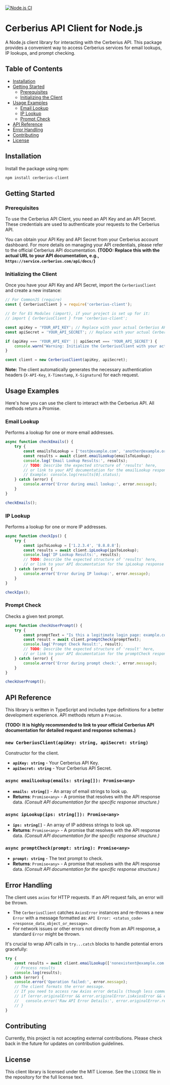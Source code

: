 [![Node.js CI](https://github.com/cerberius-soft/nodejs/actions/workflows/ci.yml/badge.svg)](https://github.com/cerberius-soft/nodejs/actions/workflows/ci.yml)

# Cerberius API Client for Node.js

A Node.js client library for interacting with the Cerberius API. This package provides a convenient way to access Cerberius services for email lookups, IP lookups, and prompt checking.

## Table of Contents

*   [Installation](#installation)
*   [Getting Started](#getting-started)
    *   [Prerequisites](#prerequisites)
    *   [Initializing the Client](#initializing-the-client)
*   [Usage Examples](#usage-examples)
    *   [Email Lookup](#email-lookup)
    *   [IP Lookup](#ip-lookup)
    *   [Prompt Check](#prompt-check)
*   [API Reference](#api-reference)
*   [Error Handling](#error-handling)
*   [Contributing](#contributing)
*   [License](#license)

## Installation

Install the package using npm:

```bash
npm install cerberius-client
```

## Getting Started

### Prerequisites

To use the Cerberius API Client, you need an API Key and an API Secret. These credentials are used to authenticate your requests to the Cerberius API.

You can obtain your API Key and API Secret from your Cerberius account dashboard. For more details on managing your API credentials, please refer to the official Cerberius API documentation.
**(TODO: Replace this with the actual URL to your API documentation, e.g., `https://service.cerberius.com/api/docs/`)**

### Initializing the Client

Once you have your API Key and API Secret, import the `CerberiusClient` and create a new instance:

```javascript
// For CommonJS (require)
const { CerberiusClient } = require('cerberius-client');

// Or for ES Modules (import), if your project is set up for it:
// import { CerberiusClient } from 'cerberius-client';

const apiKey = 'YOUR_API_KEY'; // Replace with your actual Cerberius API Key
const apiSecret = 'YOUR_API_SECRET'; // Replace with your actual Cerberius API Secret

if (apiKey === 'YOUR_API_KEY' || apiSecret === 'YOUR_API_SECRET') {
    console.warn("Warning: Initialize the CerberiusClient with your actual API Key and API Secret for it to function correctly.");
}

const client = new CerberiusClient(apiKey, apiSecret);
```
**Note:** The client automatically generates the necessary authentication headers (`X-API-Key`, `X-Timestamp`, `X-Signature`) for each request.

## Usage Examples

Here's how you can use the client to interact with the Cerberius API. All methods return a Promise.

### Email Lookup

Performs a lookup for one or more email addresses.

```javascript
async function checkEmails() {
    try {
        const emailsToLookup = ['test@example.com', 'another@example.org'];
        const results = await client.emailLookup(emailsToLookup);
        console.log('Email Lookup Results:', results);
        // TODO: Describe the expected structure of 'results' here,
        // or link to your API documentation for the emailLookup response schema.
        // Example: console.log(results[0].status);
    } catch (error) {
        console.error('Error during email lookup:', error.message);
    }
}

checkEmails();
```

### IP Lookup

Performs a lookup for one or more IP addresses.

```javascript
async function checkIps() {
    try {
        const ipsToLookup = ['1.2.3.4', '8.8.8.8'];
        const results = await client.ipLookup(ipsToLookup);
        console.log('IP Lookup Results:', results);
        // TODO: Describe the expected structure of 'results' here,
        // or link to your API documentation for the ipLookup response schema.
    } catch (error) {
        console.error('Error during IP lookup:', error.message);
    }
}

checkIps();
```

### Prompt Check

Checks a given text prompt.

```javascript
async function checkUserPrompt() {
    try {
        const promptText = "Is this a legitimate login page: example.com/login";
        const result = await client.promptCheck(promptText);
        console.log('Prompt Check Result:', result);
        // TODO: Describe the expected structure of 'result' here,
        // or link to your API documentation for the promptCheck response schema.
    } catch (error) {
        console.error('Error during prompt check:', error.message);
    }
}

checkUserPrompt();
```

## API Reference

This library is written in TypeScript and includes type definitions for a better development experience. API methods return a `Promise`.

**(TODO: It is highly recommended to link to your official Cerberius API documentation for detailed request and response schemas.)**

### `new CerberiusClient(apiKey: string, apiSecret: string)`
Constructor for the client.
-   **`apiKey: string`** - Your Cerberius API Key.
-   **`apiSecret: string`** - Your Cerberius API Secret.

### `async emailLookup(emails: string[]): Promise<any>`
-   **`emails: string[]`** - An array of email strings to look up.
-   **Returns**: `Promise<any>` - A promise that resolves with the API response data. *(Consult API documentation for the specific response structure.)*

### `async ipLookup(ips: string[]): Promise<any>`
-   **`ips: string[]`** - An array of IP address strings to look up.
-   **Returns**: `Promise<any>` - A promise that resolves with the API response data. *(Consult API documentation for the specific response structure.)*

### `async promptCheck(prompt: string): Promise<any>`
-   **`prompt: string`** - The text prompt to check.
-   **Returns**: `Promise<any>` - A promise that resolves with the API response data. *(Consult API documentation for the specific response structure.)*

## Error Handling

The client uses `axios` for HTTP requests. If an API request fails, an error will be thrown.
- The `CerberiusClient` catches `AxiosError` instances and re-throws a new `Error` with a message formatted as: `API Error: <status_code> <response_data_object_or_message>`.
- For network issues or other errors not directly from an API response, a standard `Error` might be thrown.

It's crucial to wrap API calls in `try...catch` blocks to handle potential errors gracefully:

```javascript
try {
    const results = await client.emailLookup(['nonexistent@example.com']);
    // Process results
    console.log(results);
} catch (error) {
    console.error('Operation failed:', error.message);
    // The client formats the error message.
    // If you need to access raw Axios error details (though less common now):
    // if (error.originalError && error.originalError.isAxiosError && error.originalError.response) {
    //   console.error('Raw API Error Details:', error.originalError.response.data);
    // }
}
```

## Contributing

Currently, this project is not accepting external contributions. Please check back in the future for updates on contribution guidelines.

## License

This client library is licensed under the MIT License. See the `LICENSE` file in the repository for the full license text.
